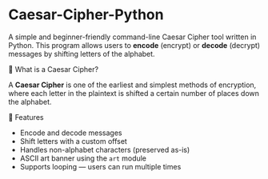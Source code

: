 # Caesar-Cipher-Python
A simple and beginner-friendly command-line Caesar Cipher tool written in Python. This program allows users to **encode** (encrypt) or **decode** (decrypt) messages by shifting letters of the alphabet.

🧠 What is a Caesar Cipher?

A **Caesar Cipher** is one of the earliest and simplest methods of encryption, where each letter in the plaintext is shifted a certain number of places down the alphabet.


🚀 Features

- Encode and decode messages
- Shift letters with a custom offset
- Handles non-alphabet characters (preserved as-is)
- ASCII art banner using the `art` module
- Supports looping — users can run multiple times
